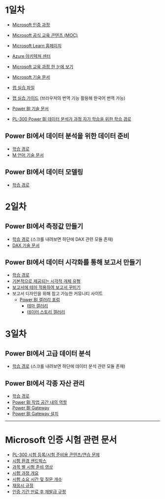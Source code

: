 # 1일차

- [Microsoft 인증 과정](https://learn.microsoft.com/certifications/)
- [Microsoft 공식 교육 콘텐츠 (MOC)](https://aka.ms/MOC)
- [Microsoft Learn 홈페이지](https://learn.microsoft.com/)
- [Azure 아키텍쳐 센터](https://learn.microsoft.com/azure/architecture/)
- [Microsoft 교육 과정 한 눈에 보기](https://aka.ms/TrainCertPoster)
- [Microsoft 기술 문서](https://learn.microsoft.com/docs/)

- [랩 실습 파일](https://github.com/MicrosoftLearning/PL-300-Microsoft-Power-BI-Data-Analyst)
- [랩 실습 가이드](https://microsoftlearning.github.io/PL-300-Microsoft-Power-BI-Data-Analyst/) (브라우저의 번역 기능 활용해 한국어 번역 가능)

- [Power BI 기술 문서](https://learn.microsoft.com/en-us/power-bi/)
- [PL-300 Power BI 데이터 분석가 과정 자가 학습을 위한 학습 경로](https://learn.microsoft.com/en-us/credentials/certifications/exams/pl-300/)

## Power BI에서 데이터 분석을 위한 데이터 준비
- [학습 경로](https://learn.microsoft.com/en-us/training/paths/prepare-data-power-bi/)
- [M 언어 기술 문서](https://learn.microsoft.com/en-us/powerquery-m/)

## Power BI에서 데이터 모델링
- [학습 경로](https://learn.microsoft.com/en-us/training/paths/model-data-power-bi/)

# 2일차

## Power BI에서 측정값 만들기
- [학습 경로](https://learn.microsoft.com/en-us/training/paths/model-data-power-bi/) (스크롤 내려보면 하단에 DAX 관련 모듈 존재)
- [DAX 기술 문서](https://learn.microsoft.com/en-us/dax/)

## Power BI에서 데이터 시각화를 통해 보고서 만들기
- [학습 경로](https://learn.microsoft.com/en-us/training/paths/build-power-bi-visuals-reports/)
- [기본적으로 제공되는 시각적 개체 유형](https://learn.microsoft.com/en-us/power-bi/visuals/power-bi-visualization-types-for-reports-and-q-and-a)
- [보고서에 테마 적용하여 보고서 꾸미기](https://learn.microsoft.com/en-us/power-bi/create-reports/desktop-report-themes)
- 보고서 디자인을 위해 참고 가능한 커뮤니티 사이트
  - [Power BI 갤러리 포럼](https://community.fabric.microsoft.com/t5/Galleries/ct-p/PBI_Comm_Galleries)
    - [테마 갤러리](https://community.fabric.microsoft.com/t5/Themes-Gallery/bd-p/ThemesGallery)
    - [데이터 스토리 갤러리](https://community.fabric.microsoft.com/t5/Data-Stories-Gallery/bd-p/DataStoriesGallery)

# 3일차

## Power BI에서 고급 데이터 분석
- [학습 경로](https://learn.microsoft.com/en-us/training/paths/build-power-bi-visuals-reports/) (스크롤 내려보면 하단에 데이터 분석 관련 모듈 존재)

## Power BI에서 각종 자산 관리
- [학습 경로](https://learn.microsoft.com/en-us/training/paths/manage-workspaces-datasets-power-bi/)
- [Power BI 작업 공간 내의 역할](https://learn.microsoft.com/en-us/power-bi/collaborate-share/service-roles-new-workspaces)
- [Power BI Gateway](https://powerbi.microsoft.com/en-us/gateway/)
- [Power BI Gateway 설치](https://learn.microsoft.com/en-us/data-integration/gateway/service-gateway-install)

-----
# Microsoft 인증 시험 관련 문서

- [PL-300 시험 등록/시험 준비용 콘텐츠/연습 문제](https://learn.microsoft.com/en-us/credentials/certifications/exams/pl-300/)
- [시험 환경 샌드박스](https://aka.ms/ExamDemo)
- [과목 별 시험 준비 영상](https://aka.ms/ExamReadinessZone)
- [시험 과정 개요](https://learn.microsoft.com/en-us/credentials/certifications/certification-process-overview)
- [시험 소요 시간 및 질문 개수](https://learn.microsoft.com/en-us/credentials/support/exam-duration-exam-experience)
- [재응시 규정](https://learn.microsoft.com/en-us/credentials/support/retake-policy)
- [인증 기간 만료 후 재발급 규정](https://learn.microsoft.com/en-us/credentials/certifications/renew-your-microsoft-certification-faq)


